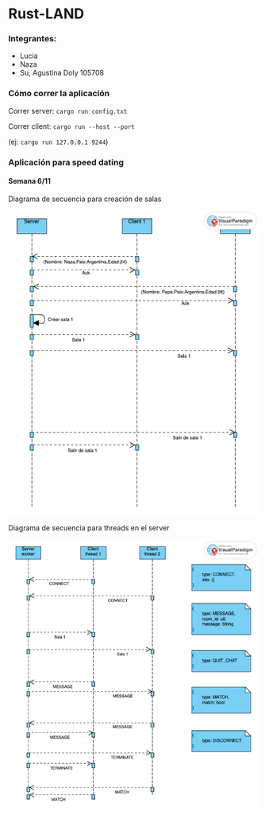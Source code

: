 # Rust-LAND
### Integrantes:
- Lucia
- Naza
- Su, Agustina Doly 105708

### Cómo correr la aplicación
Correr server: `cargo run config.txt`

Correr client: `cargo run --host --port`

(ej: `cargo run 127.0.0.1 9244`)

### Aplicación para speed dating

#### Semana 6/11

Diagrama de secuencia para creación de salas

![rooms](avances/land-6_11-rooms.png)

Diagrama de secuencia para threads en el server

![threads](avances/land-6_11-server_threads.png)